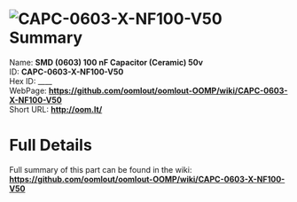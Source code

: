 
![CAPC-0603-X-NF100-V50](https://github.com/oomlout/oomlout-OOMP/blob/master/parts/CAPC-0603-X-NF100-V50/CAPC-0603-X-NF100-V50_420.jpg)   
Summary
=================
  
Name: __SMD (0603) 100 nF Capacitor (Ceramic) 50v__    
ID: __CAPC-0603-X-NF100-V50__   
Hex ID: ____   
WebPage: __https://github.com/oomlout/oomlout-OOMP/wiki/CAPC-0603-X-NF100-V50__   
Short URL: __http://oom.lt/__   

Full Details
==========================
Full summary of this part can be found in the wiki:   
__https://github.com/oomlout/oomlout-OOMP/wiki/CAPC-0603-X-NF100-V50__    

